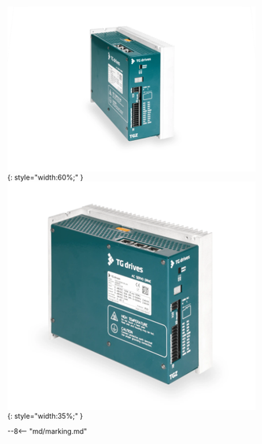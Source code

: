 ![TGZ-D-48-50_100 pic 1](../../../../source/img/photo_TGZ-D-48-50_100_1.webp){: style="width:60%;" }
![TGZ-D-48-50_100 pic 1](../../../../source/img/photo_TGZ-D-48-50_100_2.webp){: style="width:35%;" }

--8<-- "md/marking.md"
